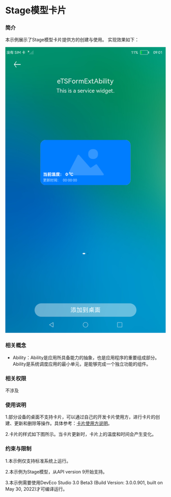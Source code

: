 # Stage模型卡片

### 简介

本示例展示了Stage模型卡片提供方的创建与使用。
实现效果如下：

![eTSFormExample](screenshots/eTSFormExample.png)

### 相关概念

-  Ability：Ability是应用所具备能力的抽象，也是应用程序的重要组成部分。Ability是系统调度应用的最小单元，是能够完成一个独立功能的组件。

### 相关权限

不涉及

### 使用说明

1.部分设备的桌面不支持卡片，可以通过自己的开发卡片使用方，进行卡片的创建、更新和删除等操作。具体参考：[卡片使用方说明](../FormLauncher/README_zh.md)。

2.卡片的样式如下图所示。当卡片更新时，卡片上的温度和时间会产生变化。

### 约束与限制

1.本示例仅支持标准系统上运行。

2.本示例为Stage模型，从API version 9开始支持。

3.本示例需要使用DevEco Studio 3.0 Beta3 (Build Version: 3.0.0.901, built on May 30, 2022)才可编译运行。